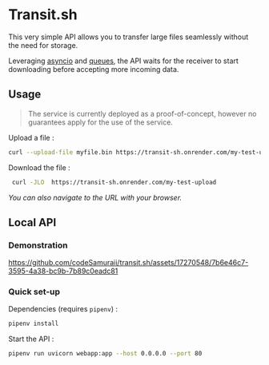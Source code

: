 # Transit.sh
This very simple API allows you to transfer large files seamlessly without the need for storage.

Leveraging [asyncio](https://docs.python.org/3/library/asyncio.html) and [queues](https://docs.python.org/3/library/asyncio-queue.html), the API waits for the receiver to start downloading before accepting more incoming data.<br>

## Usage
> The service is currently deployed as a proof-of-concept, however no guarantees apply for the use of the service.

Upload a file :
```bash
curl --upload-file myfile.bin https://transit-sh.onrender.com/my-test-upload/
```

Download the file :
```bash
 curl -JLO  https://transit-sh.onrender.com/my-test-upload
```
_You can also navigate to the URL with your browser._

## Local API
### Demonstration
https://github.com/codeSamuraii/transit.sh/assets/17270548/7b6e46c7-3595-4a38-bc9b-7b89c0eadc81

### Quick set-up
Dependencies (requires `pipenv`) :
```bash
pipenv install
```

Start the API :
```bash
pipenv run uvicorn webapp:app --host 0.0.0.0 --port 80
```

